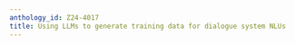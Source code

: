```yaml
---
anthology_id: Z24-4017
title: Using LLMs to generate training data for dialogue system NLUs
---
```

